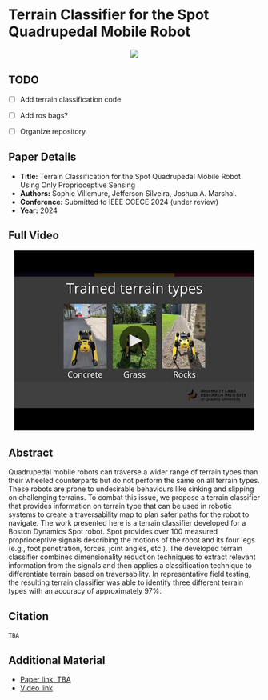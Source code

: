 # Terrain Classifier for the Spot Quadrupedal Mobile Robot

<p align="center">
<img src="https://github.com/offroad-robotics/terrain_classifier/blob/main/doc-files/terrain_classification_red.gif">
</p>




## TODO
- [ ] Add terrain classification code
- [ ] Add ros bags?
- [ ] Organize repository


## Paper Details
- **Title:** Terrain Classification for the Spot Quadrupedal Mobile Robot Using Only Proprioceptive Sensing
- **Authors:** Sophie Villemure, Jefferson Silveira, Joshua A. Marshal.
- **Conference:** Submitted to IEEE CCECE 2024 (under review)
- **Year:** 2024

## Full Video

 <p align="center">
    <a href="http://www.youtube.com/watch?v=VEtKG984fVE">
        <img src="https://github.com/offroad-robotics/terrain_classifier/blob/main/doc-files/thumbnail.jpg" alt="Terrain Classification Video">
    </a>
</p>

## Abstract
Quadrupedal mobile robots can traverse a wider range of terrain types than their wheeled counterparts but do not perform the same on all terrain types. These robots are prone to undesirable behaviours like sinking and slipping on challenging terrains. To combat this issue, we propose a terrain classifier that provides information on terrain type that can be used in robotic systems to create a traversability map to plan safer paths for the robot to navigate. The work presented here is a terrain classifier developed for a Boston Dynamics Spot robot. Spot provides over 100 measured proprioceptive signals describing the motions of the robot and its four legs (e.g., foot penetration, forces, joint angles, etc.). The developed terrain classifier combines dimensionality reduction techniques to extract relevant information from the signals and then applies a classification technique to differentiate terrain based on traversability. In representative field testing, the resulting terrain classifier was able to identify three different terrain types with an accuracy of approximately 97%.


## Citation
    TBA

## Additional Material
- [Paper link: TBA](TBA)
- [Video link](http://www.youtube.com/watch?v=VEtKG984fVE)




